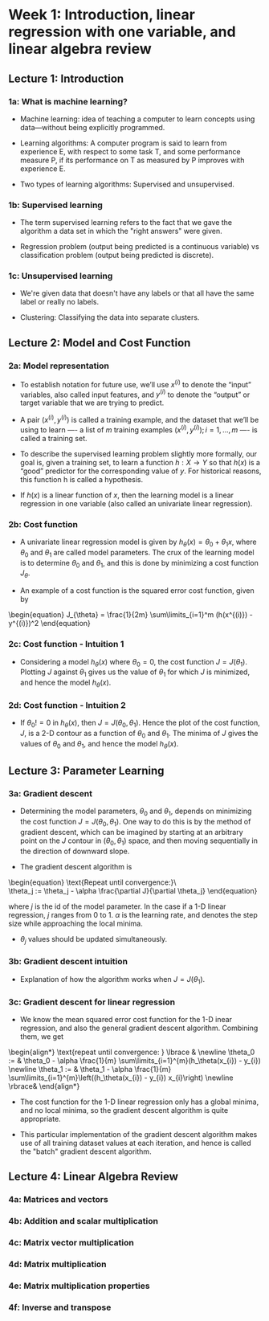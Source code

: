 # Week 1: Introduction, linear regression with one variable, and linear algebra review

## Lecture 1: Introduction

### 1a: What is machine learning?

* Machine learning: idea of teaching a computer to learn concepts using data—without being explicitly programmed.

* Learning algorithms: A computer program is said to learn from experience E, with respect to some task T, and some performance measure P, if its performance on T as measured by P improves with experience E.

* Two types of learning algorithms: Supervised and unsupervised.

### 1b: Supervised learning

* The term supervised learning refers to the fact that we gave the algorithm a data set in which the "right answers" were given.

* Regression problem (output being predicted is a continuous variable) vs classification problem (output being predicted is discrete).

### 1c: Unsupervised learning

* We're given data that doesn't have any labels or that all have the same label or really no labels.

* Clustering: Classifying the data into separate clusters.

## Lecture 2: Model and Cost Function

### 2a: Model representation

* To establish notation for future use, we’ll use $x^{(i)}$ to denote the “input” variables, also called input features, and $y^{(i)}$ to denote the “output” or target variable that we are trying to predict.

* A pair $(x^{(i)},y^{(i)})$ is called a training example, and the dataset that we’ll be using to learn —- a list of $m$ training examples $(x^{(i)},y^{(i)});i=1,...,m$ —- is called a training set.

* To describe the supervised learning problem slightly more formally, our goal is, given a training set, to learn a function $h : X \rightarrow Y$ so that $h(x)$ is a “good” predictor for the corresponding value of $y$. For historical reasons, this function h is called a hypothesis.

* If $h(x)$ is a linear function of $x$, then the learning model is a linear regression in one variable (also called an univariate linear regression).

### 2b: Cost function

* A univariate linear regression model is given by $h_{\theta}(x) = \theta_0 + \theta_1 x$, where $\theta_0$ and $\theta_1$ are called model parameters. The crux of the learning model is to determine $\theta_0$ and $\theta_1$, and this is done by minimizing a cost function $J_{\theta}$.

* An example of a cost function is the squared error cost function, given by 

\begin{equation}
J_{\theta} = \frac{1}{2m} \sum\limits_{i=1}^m (h(x^{(i)}) - y^{(i)})^2
\end{equation}

### 2c: Cost function - Intuition 1

* Considering a model $h_{\theta}(x)$ where $\theta_0 = 0$, the cost function $J = J(\theta_1)$. Plotting $J$ against $\theta_1$ gives us the value of $\theta_1$ for which $J$ is minimized, and hence the model $h_{\theta}(x)$.

### 2d: Cost function - Intuition 2

* If $\theta_0 != 0$ in $h_{\theta}(x)$, then $J = J(\theta_0, \theta_1)$. Hence the plot of the cost function, $J$, is a 2-D contour as a function of $\theta_0$ and $\theta_1$. The minima of $J$ gives the values of $\theta_0$ and $\theta_1$, and hence the model $h_{\theta}(x)$.

## Lecture 3: Parameter Learning

### 3a: Gradient descent

* Determining the model parameters, $\theta_0$ and $\theta_1$, depends on minimizing the cost function $J = J(\theta_0, \theta_1)$. One way to do this is by the method of gradient descent, which can be imagined by starting at an arbitrary point on the $J$ contour in $(\theta_0, \theta_1)$ space, and then moving sequentially in the direction of downward slope.

* The gradient descent algorithm is 

\begin{equation}
\text{Repeat until convergence:}\ \
\theta_j := \theta_j - \alpha \frac{\partial J}{\partial \theta_j}
\end{equation}

where $j$ is the id of the model parameter. In the case if a 1-D linear regression, $j$ ranges from 0 to 1. $\alpha$ is the learning rate, and denotes the step size while approaching the local minima.

* $\theta_j$ values should be updated simultaneously.

### 3b: Gradient descent intuition

* Explanation of how the algorithm works when $J = J(\theta_1)$.

### 3c: Gradient descent for linear regression

* We know the mean squared error cost function for the 1-D inear regression, and also the general gradient descent algorithm. Combining them, we get

\begin{align*} 
    \text{repeat until convergence: } \lbrace & \newline 
    \theta_0 := & \theta_0 - \alpha \frac{1}{m} \sum\limits_{i=1}^{m}(h_\theta(x_{i}) - y_{i}) \newline 
    \theta_1 := & \theta_1 - \alpha \frac{1}{m} \sum\limits_{i=1}^{m}\left((h_\theta(x_{i}) - y_{i}) x_{i}\right) \newline 
    \rbrace& 
\end{align*}

* The cost function for the 1-D linear regression only has a global minima, and no local minima, so the gradient descent algorithm is quite appropriate.

* This particular implementation of the gradient descent algorithm makes use of all training dataset values at each iteration, and hence is called the "batch" gradient descent algorithm.

## Lecture 4: Linear Algebra Review

### 4a: Matrices and vectors

### 4b: Addition and scalar multiplication

### 4c: Matrix vector multiplication

### 4d: Matrix multiplication

### 4e: Matrix multiplication properties

### 4f: Inverse and transpose
